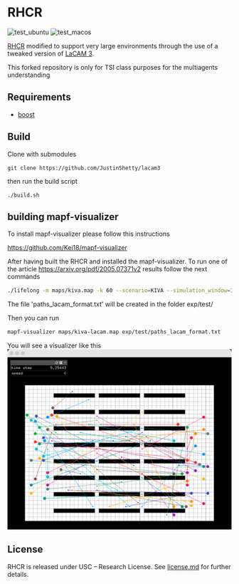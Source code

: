 # RHCR
![test_ubuntu](https://github.com/JustinShetty/RHCR/actions/workflows/test_ubuntu.yml/badge.svg)
![test_macos](https://github.com/JustinShetty/RHCR/actions/workflows/test_macos.yml/badge.svg)

[RHCR](https://github.com/Jiaoyang-Li/RHCR) modified to support very large environments through the use of a tweaked version of [LaCAM 3](https://github.com/Kei18/lacam3).

This forked repository is only for TSI class purposes for the multiagents understanding

## Requirements
* [boost](https://www.boost.org/)

## Build
Clone with submodules
```
git clone https://github.com/JustinShetty/lacam3
```

then run the build script
```
./build.sh
```

## building mapf-visualizer

To install mapf-visualizer please follow this instructions

https://github.com/Kei18/mapf-visualizer


After having built the RHCR and installed the mapf-visualizer.
To run one of the article https://arxiv.org/pdf/2005.07371v2 results follow the next commands

```sh
./lifelong -m maps/kiva.map -k 60 --scenario=KIVA --simulation_window=1 --solver=ECBS --suboptimal_bound=1.5 --dummy_path=1 --seed=0 --simulation_time=500
```

The file 'paths_lacam_format.txt' will be created in the folder exp/test/

Then you can run

```sh
mapf-visualizer maps/kiva-lacam.map exp/test/paths_lacam_format.txt
```

You will see a visualizer like this
![KIVA-map-visualization.png](KIVA-map-visualization.png)













## License
RHCR is released under USC – Research License. See [license.md](license.md) for further details.
